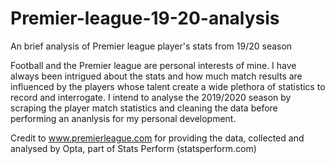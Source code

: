 # Premier-league-19-20-analysis
An brief analysis of Premier league player's stats from 19/20 season

Football and the Premier league are personal interests of mine. I have always been intrigued about the stats and how much match results are influenced by the players whose talent create a wide plethora of statistics to record and interrogate. I intend to analyse the 2019/2020 season by scraping the player match statistics and cleaning the data before performing an ananlysis for my personal development. 

Credit to www.premierleague.com for providing the data, collected and analysed by Opta, part of Stats Perform (statsperform.com)
